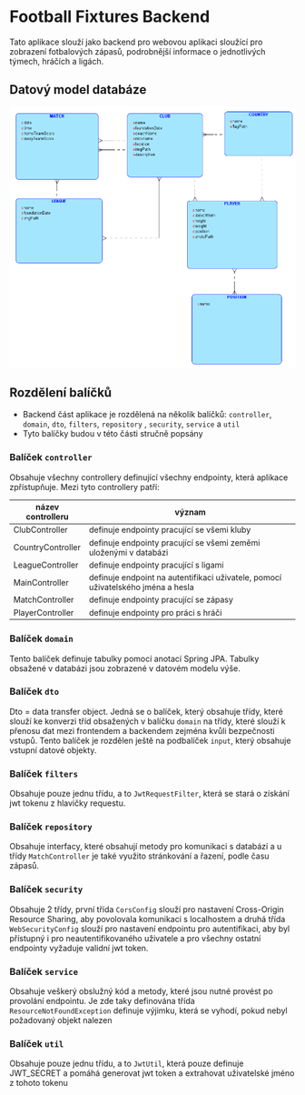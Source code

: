 # Football Fixtures Backend

Tato aplikace slouží jako backend pro webovou aplikaci sloužící pro zobrazení fotbalových zápasů, podrobnější informace
o jednotlivých týmech, hráčích a ligách.

## Datový model databáze

![img_3.png](img_3.png)

## Rozdělení balíčků

* Backend část aplikace je rozdělená na několik balíčků: `controller`, `domain`, `dto`, `filters`, `repository`
  , `security`, `service` a `util`
* Tyto balíčky budou v této části stručně popsány

### Balíček `controller`

Obsahuje všechny controllery definující všechny endpointy, která aplikace zpřístupňuje. Mezi tyto controllery patří:

| název controlleru | význam                                                                           |
|-------------------|----------------------------------------------------------------------------------|
| ClubController    | definuje endpointy pracující se všemi kluby                                      |
| CountryController | definuje endpointy pracující se všemi zeměmi uloženými v databázi                |
| LeagueController  | definuje endpointy pracující s ligami                                            |
| MainController    | definuje endpoint na autentifikaci uživatele, pomocí uživatelského jména a hesla |
| MatchController   | definuje endpointy pracující se zápasy                                           |
| PlayerController  | definuje endpointy pro práci s hráči                                             |

### Balíček `domain`

Tento balíček definuje tabulky pomocí anotací Spring JPA. Tabulky obsažené v databázi jsou zobrazené v datovém modelu
výše.

### Balíček `dto`

Dto = data transfer object.
Jedná se o balíček, který obsahuje třídy, které slouží ke konverzi tříd obsažených v
balíčku `domain` na třídy, které slouží k přenosu dat mezi frontendem a backendem zejména kvůli bezpečnosti vstupů.
Tento balíček je rozdělen ještě na podbalíček `input`, který obsahuje vstupní datové objekty.

### Balíček `filters`

Obsahuje pouze jednu třídu, a to `JwtRequestFilter`, která se stará o získání jwt tokenu z hlavičky requestu.

### Balíček `repository`

Obsahuje interfacy, které obsahují metody pro komunikaci s databází a u třídy `MatchController` je také využito
stránkování a řazení, podle času zápasů.

### Balíček `security`

Obsahuje 2 třídy, první třída `CorsConfig` slouží pro nastavení Cross-Origin Resource Sharing, aby povolovala komunikaci
s localhostem a druhá třída `WebSecurityConfig` slouží pro nastavení endpointu pro autentifikaci, aby byl přístupný i
pro neautentifikovaného uživatele a pro všechny ostatní endpointy vyžaduje validní jwt token.

### Balíček `service`

Obsahuje veškerý obslužný kód a metody, které jsou nutné provést po provolání endpointu. Je zde taky definována
třída `ResourceNotFoundException` definuje výjimku, která se vyhodí, pokud nebyl požadovaný objekt nalezen

### Balíček `util`

Obsahuje pouze jednu třídu, a to `JwtUtil`, která pouze definuje JWT_SECRET a pomáhá generovat jwt token a extrahovat
uživatelské jméno z tohoto tokenu